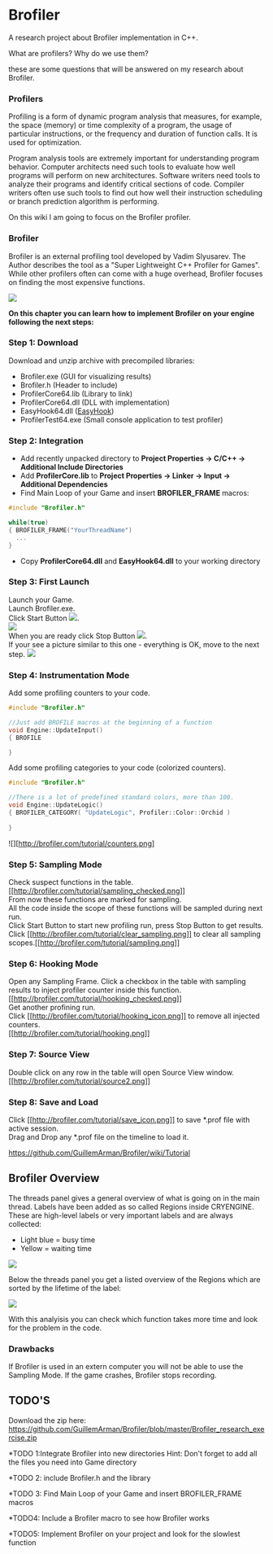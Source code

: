 # Brofiler
A research project about Brofiler implementation in C++.

What are profilers? Why do we use them?

these are some questions that will be answered on my research about Brofiler.

### Profilers

Profiling is a form of dynamic program analysis that measures, for example, the space (memory) or time complexity of a program, the usage of particular instructions, or the frequency and duration of function calls. It is used for optimization.

Program analysis tools are extremely important for understanding program behavior. Computer architects need such tools to evaluate how well programs will perform on new architectures. Software writers need tools to analyze their programs and identify critical sections of code. Compiler writers often use such tools to find out how well their instruction scheduling or branch prediction algorithm is performing.

On this wiki I am going to focus on the Brofiler profiler.

### Brofiler

Brofiler is an external profiling tool developed by Vadim Slyusarev. The Author describes the tool as a "Super Lightweight C++ Profiler for Games". While other profilers often can come with a huge overhead, Brofiler focuses on finding the most expensive functions.

![](http://brofiler.com/images/screenshots/Screen2.png)


**On this chapter you can learn how to implement Brofiler on your engine following the next steps:**

### Step 1: Download
Download and unzip archive with precompiled libraries:
* Brofiler.exe (GUI for visualizing results)
* Brofiler.h (Header to include)
* ProfilerCore64.lib (Library to link)
* ProfilerCore64.dll (DLL with implementation)
* EasyHook64.dll ([EasyHook](http://easyhook.codeplex.com/))
* ProfilerTest64.exe (Small console application to test profiler)

### Step 2: Integration
* Add recently unpacked directory to **Project Properties -> C/C++ -> Additional Include Directories**
* Add **ProfilerCore.lib** to **Project Properties -> Linker -> Input -> Additional Dependencies**
* Find Main Loop of your Game and insert **BROFILER_FRAME** macros:

```c++
#include "Brofiler.h"

while(true)
{ BROFILER_FRAME("YourThreadName")
  ...
}
```
* Copy **ProfilerCore64.dll** and **EasyHook64.dll** to your working directory

### Step 3: First Launch
Launch your Game.  
Launch Brofiler.exe.  
Click Start Button ![](http://brofiler.com/tutorial/start.jpg).  
![](http://brofiler.com/tutorial/progress.png)  
When you are ready click Stop Button ![](http://brofiler.com/tutorial/stop.jpg).  
If your see a picture similar to this one - everything is OK, move to the next step.
![](http://brofiler.com/tutorial/first_run.png)  

### Step 4: Instrumentation Mode
Add some profiling counters to your code.
```c++
#include "Brofiler.h"

//Just add BROFILE macros at the beginning of a function
void Engine::UpdateInput()
{ BROFILE

}
```

Add some profiling categories to your code (colorized counters).
```c++
#include "Brofiler.h"

//There is a lot of predefined standard colors, more than 100.
void Engine::UpdateLogic()
{ BROFILER_CATEGORY( "UpdateLogic", Profiler::Color::Orchid )
  
}
```
![][http://brofiler.com/tutorial/counters.png]

### Step 5: Sampling Mode
Check suspect functions in the table.  
[[http://brofiler.com/tutorial/sampling_checked.png]]  
From now these functions are marked for sampling.  
All the code inside the scope of these functions will be sampled during next run.  
Click Start Button to start new profiling run, press Stop Button to get results.  
Click [[http://brofiler.com/tutorial/clear_sampling.png]] to clear all sampling scopes.[[http://brofiler.com/tutorial/sampling.png]]

### Step 6: Hooking Mode
Open any Sampling Frame. Click a checkbox in the table with sampling results to inject profiler counter inside this function.  
[[http://brofiler.com/tutorial/hooking_checked.png]]  
Get another profining run.  
Click [[http://brofiler.com/tutorial/hooking_icon.png]] to remove all injected counters.  
[[http://brofiler.com/tutorial/hooking.png]]

### Step 7: Source View
Double click on any row in the table will open Source View window.
[[http://brofiler.com/tutorial/source2.png]]

### Step 8: Save and Load
Click [[http://brofiler.com/tutorial/save_icon.png]] to save *.prof file with active session.  
Drag and Drop any *.prof file on the timeline to load it.


https://github.com/GuillemArman/Brofiler/wiki/Tutorial


## Brofiler Overview

The threads panel gives a general overview of what is going on in the main thread. Labels have been added as so called Regions inside CRYENGINE. 
These are high-level labels or very important labels and are always collected:
* Light blue = busy time
* Yellow = waiting time

![](http://docs.cryengine.com/download/attachments/24283922/image2016-3-11%2015%3A22%3A51.png?version=1&modificationDate=1457706171000&api=v2)


Below the threads panel you get a listed overview of the Regions which are sorted by the lifetime of the label:

![](http://docs.cryengine.com/download/attachments/24283922/image2016-3-11%2015%3A28%3A31.png?version=1&modificationDate=1457706511000&api=v2)

With this analyisis you can check which function takes more time and look for the problem in the code. 

### Drawbacks
If Brofiler is used in an extern computer you will not be able to use the Sampling Mode. 
If the game crashes, Brofiler stops recording.


## TODO'S

Download the zip here: https://github.com/GuillemArman/Brofiler/blob/master/Brofiler_research_exercise.zip

*TODO 1:Integrate Brofiler into new directories
 Hint: Don't forget to add all the files you need into Game directory
 
 *TODO 2: include Brofiler.h and the library
 
 *TODO 3: Find Main Loop of your Game and insert BROFILER_FRAME macros
 
 *TODO4: Include a Brofiler macro to see how Brofiler works
 
 *TODO5: Implement Brofiler on your project and look for the slowlest function
